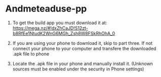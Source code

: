 # Andmeteaduse-pp
1) To get the build app you must download it at: https://mega.nz/#!dxZhCaJD!S12zt-b8RfEe1NtudK2WnG6MGh_Zsh8W8FSkRhOhA_0

2) If you are using your phone to download it, skip to part three. If not connect your phone to your computer and transfere the downloaded .apk file to phone

3) Locate the .apk file in your phone and manually install it. (Unknown sources must be enabled under the security in Phone settings)
